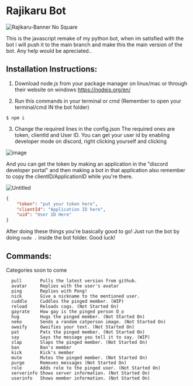 # Rajikaru Bot

![Rajikaru-Banner No Square](https://user-images.githubusercontent.com/66682497/151678869-494ec38e-5626-4a55-8cfa-e483bfe4d455.png)

This is the javascript remake of my python bot, when im satisfied with the bot i will push it to the main branch and make this the main version of the bot.
Any help would be apreciated..

## Installation Instructions:
1. Download node.js from your package manager on linux/mac or through their website on windows
https://nodejs.org/en/

2. Run this commands in your terminal or cmd (Remember to open your terminal/cmd IN the bot folder)
```
$ npm i
```

3. Change the required lines in the config.json
The required ones are token, clientId and User ID. You can get your user id by enabling developer mode on discord, right clicking yourself and clicking

![image](https://user-images.githubusercontent.com/66682497/151679095-fc0025b5-ebc8-4ed3-ba46-f535cf2ac85b.png)

And you can get the token by making an application in the "discord developer portal" and then making a bot in that application also remember to copy the clientID/ApplicationID while you're there.

![Untitled](https://user-images.githubusercontent.com/66682497/151679192-60aa190d-a3b0-444b-81c4-1dea7a805229.png)

```json
{
    "token": "put your token here",
    "clientId": "Application ID here",
    "uid": "User ID Here"
}
```

After doing these things you're basically good to go! Just run the bot by doing `node .` inside the bot folder. Good luck!

## Commands:
Categories soon to come
```
  pull       Pulls the latest version from github.
  avatar     Replies with the user's avatar
  ping       Replies with Pong!
  nick       Give a nickname to the mentioned user.
  cuddle     Cuddles the pinged member. (WIP)
  reload     Reloads cogs. (Not Started On)
  gayrate    How gay is the pinged person O_o
  hug        Hugs the pinged member. (Not Started On)
  neko       Sends a random catperson image. (Not Started On)
  owoify     Owoifies your text. (Not Started On)
  pat        Pats the pinged member. (Not Started On)
  say        Says the message you tell it to say. (WIP)
  slap       Slaps the pinged member. (Not Started On)
  ban        Ban's member
  kick       Kick's member
  mute       Mutes the pinged member. (Not Started On)
  purge      Removes messages (Not Started On)
  role       Adds role to the pinged user. (Not Started On)
  serverinfo Shows server information. (Not Started On)
  userinfo   Shows member information. (Not Started On)
```
